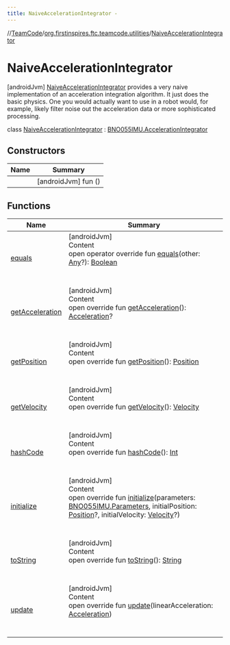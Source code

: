 ```yaml
---
title: NaiveAccelerationIntegrator -
---
```

//[TeamCode](../../index.md)/[org.firstinspires.ftc.teamcode.utilities](../index.md)/[NaiveAccelerationIntegrator](index.md)



# NaiveAccelerationIntegrator  
 [androidJvm] [NaiveAccelerationIntegrator](index.md) provides a very naive implementation of an acceleration integration algorithm. It just does the basic physics. One you would actually want to use in a robot would, for example, likely filter noise out the acceleration data or more sophisticated processing.  
  
class [NaiveAccelerationIntegrator](index.md) : [BNO055IMU.AccelerationIntegrator]()   


## Constructors  
  
|  Name|  Summary| 
|---|---|
| [<init>](-init-.md)|  [androidJvm] fun [<init>](-init-.md)()   <br>


## Functions  
  
|  Name|  Summary| 
|---|---|
| [equals](https://kotlinlang.org/api/latest/jvm/stdlib/kotlin/-any/equals.html)| [androidJvm]  <br>Content  <br>open operator override fun [equals](https://kotlinlang.org/api/latest/jvm/stdlib/kotlin/-any/equals.html)(other: [Any](https://kotlinlang.org/api/latest/jvm/stdlib/kotlin/-any/index.html)?): [Boolean](https://kotlinlang.org/api/latest/jvm/stdlib/kotlin/-boolean/index.html)  <br><br><br>
| [getAcceleration](get-acceleration.md)| [androidJvm]  <br>Content  <br>open override fun [getAcceleration](get-acceleration.md)(): [Acceleration]()?  <br><br><br>
| [getPosition](get-position.md)| [androidJvm]  <br>Content  <br>open override fun [getPosition](get-position.md)(): [Position]()  <br><br><br>
| [getVelocity](get-velocity.md)| [androidJvm]  <br>Content  <br>open override fun [getVelocity](get-velocity.md)(): [Velocity]()  <br><br><br>
| [hashCode](https://kotlinlang.org/api/latest/jvm/stdlib/kotlin/-any/hash-code.html)| [androidJvm]  <br>Content  <br>open override fun [hashCode](https://kotlinlang.org/api/latest/jvm/stdlib/kotlin/-any/hash-code.html)(): [Int](https://kotlinlang.org/api/latest/jvm/stdlib/kotlin/-int/index.html)  <br><br><br>
| [initialize](initialize.md)| [androidJvm]  <br>Content  <br>open override fun [initialize](initialize.md)(parameters: [BNO055IMU.Parameters](), initialPosition: [Position]()?, initialVelocity: [Velocity]()?)  <br><br><br>
| [toString](https://kotlinlang.org/api/latest/jvm/stdlib/kotlin/-any/to-string.html)| [androidJvm]  <br>Content  <br>open override fun [toString](https://kotlinlang.org/api/latest/jvm/stdlib/kotlin/-any/to-string.html)(): [String](https://kotlinlang.org/api/latest/jvm/stdlib/kotlin/-string/index.html)  <br><br><br>
| [update](update.md)| [androidJvm]  <br>Content  <br>open override fun [update](update.md)(linearAcceleration: [Acceleration]())  <br><br><br>


